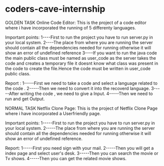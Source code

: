 # coders-cave-internship
GOLDEN TASK
Online Code Editor:
This is the project of a code editor where i have incorporated the running of 5 differenty languages.

Important points:
1----First to run the project you have to run server.py in your local system.
2----The place from where you are running the server should contain all the dependencies needed for running
     otherwise it will show an error of undefined reference
3----If you want to run the java code the main public class must be named as user_code as the server takes the code
     and creates a temporary file it doesnt know what class was present in the code to create the file.Hence the code
     must be written in user_code public class.
     
Report : 
1-----First we need to take a code  and select a  language related to the code .
2-----Then we need to convert it into the recoverd language.
3-----After writing the code , we need to give a Input.
4-----Then we need to run and get Output.

NORMAL TASK
Netflix Clone Page:
This is the project of Netflix Clone Page where i have incorporated a Userfriendly page.

Important points:
1-----First to run the project you have to run server.py in your local system.
2-----The place from where you are running the server should contain all the dependencies needed for running
     otherwise it will show an error of undefined reference.

Report:
1-----First you need sign with your mail.
2-----Then you will get a index page and select user's desk.
3-----Then you can search the movie or Tv shows.
4-----Then you can get the related  movie shows.
